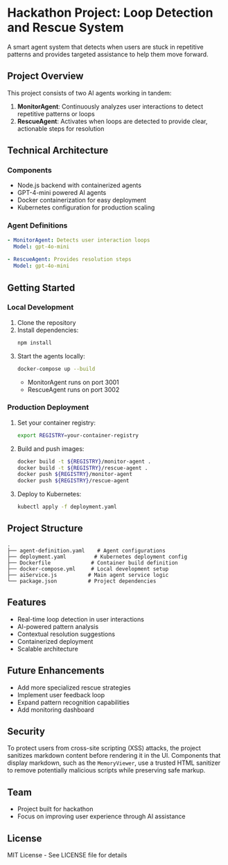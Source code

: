 # Hackathon Project: Loop Detection and Rescue System

A smart agent system that detects when users are stuck in repetitive patterns and provides targeted assistance to help them move forward.

## Project Overview

This project consists of two AI agents working in tandem:
1. **MonitorAgent**: Continuously analyzes user interactions to detect repetitive patterns or loops
2. **RescueAgent**: Activates when loops are detected to provide clear, actionable steps for resolution

## Technical Architecture

### Components
- Node.js backend with containerized agents
- GPT-4-mini powered AI agents
- Docker containerization for easy deployment
- Kubernetes configuration for production scaling

### Agent Definitions
```yaml
- MonitorAgent: Detects user interaction loops
  Model: gpt-4o-mini
  
- RescueAgent: Provides resolution steps
  Model: gpt-4o-mini
```

## Getting Started

### Local Development
1. Clone the repository
2. Install dependencies:
   ```bash
   npm install
   ```
3. Start the agents locally:
   ```bash
   docker-compose up --build
   ```
   - MonitorAgent runs on port 3001
   - RescueAgent runs on port 3002

### Production Deployment
1. Set your container registry:
   ```bash
   export REGISTRY=your-container-registry
   ```
2. Build and push images:
   ```bash
   docker build -t ${REGISTRY}/monitor-agent .
   docker build -t ${REGISTRY}/rescue-agent .
   docker push ${REGISTRY}/monitor-agent
   docker push ${REGISTRY}/rescue-agent
   ```
3. Deploy to Kubernetes:
   ```bash
   kubectl apply -f deployment.yaml
   ```

## Project Structure
```
.
├── agent-definition.yaml    # Agent configurations
├── deployment.yaml         # Kubernetes deployment config
├── Dockerfile             # Container build definition
├── docker-compose.yml     # Local development setup
├── aiService.js          # Main agent service logic
└── package.json          # Project dependencies
```

## Features
- Real-time loop detection in user interactions
- AI-powered pattern analysis
- Contextual resolution suggestions
- Containerized deployment
- Scalable architecture

## Future Enhancements
- Add more specialized rescue strategies
- Implement user feedback loop
- Expand pattern recognition capabilities
- Add monitoring dashboard

## Security
To protect users from cross-site scripting (XSS) attacks, the project sanitizes
markdown content before rendering it in the UI. Components that display
markdown, such as the `MemoryViewer`, use a trusted HTML sanitizer to remove
potentially malicious scripts while preserving safe markup.

## Team
- Project built for hackathon
- Focus on improving user experience through AI assistance

## License
MIT License - See LICENSE file for details